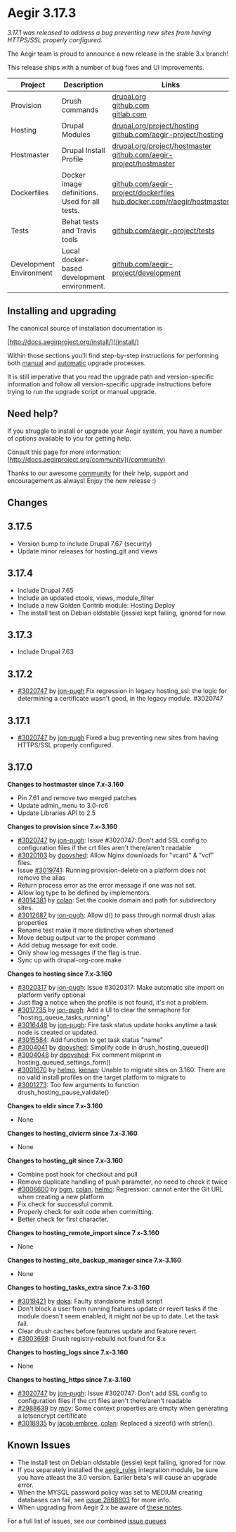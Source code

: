 Aegir 3.17.3
=========

*3.17.1 was released to address a bug preventing new sites from having HTTPS/SSL properly configured.*

The Aegir team is proud to announce a new release in the stable 3.x branch!

This release ships with a number of bug fixes and UI improvements.



| Project   | Description | Links | Status |
|-----------|------------ |-------------------|--------|
| Provision | Drush commands | [drupal.org](https://www.drupal.org/project/provision) <br /> [github.com](https://github.com/aegir-project/provision) <br /> [gitlab.com](https://gitlab.com/aegir/provision)| [![build status](https://gitlab.com/aegir/provision/badges/7.x-3.x/build.svg)](https://gitlab.com/aegir/provision/)|
| Hosting | Drupal Modules| [drupal.org/project/hosting](https://www.drupal.org/project/hosting) <br /> [github.com/aegir-project/hosting](https://github.com/aegir-project/hosting) | |
| Hostmaster | Drupal Install Profile |[drupal.org/project/hostmaster](https://www.drupal.org/project/hostmaster) <br /> [github.com/aegir-project/hostmaster](https://github.com/aegir-project/hostmaster) | |
| Dockerfiles | Docker image definitions. Used for all tests. | [github.com/aegir-project/dockerfiles](https://github.com/aegir-project/dockerfiles)<br /> [hub.docker.com/r/aegir/hostmaster](https://hub.docker.com/r/aegir/hostmaster) | |
| Tests | Behat tests and Travis tools | [github.com/aegir-project/tests](https://github.com/aegir-project/tests) | |
| Development Environment | Local docker-based development environment. | [github.com/aegir-project/development](https://github.com/aegir-project/development) | [![Build Status](https://travis-ci.org/aegir-project/development.svg?branch=master)](https://travis-ci.org/aegir-project/development) |


Installing and upgrading
------------------------

The canonical source of installation documentation is

[http://docs.aegirproject.org/install/](/install/)

Within those sections you'll find step-by-step instructions for performing both [manual](/install/upgrade/#manual-upgrade) and [automatic](/install/upgrade/#upgrades-with-upgradesh-script) upgrade processes.

It is still imperative that you read the upgrade path and version-specific information and follow all version-specific upgrade instructions before trying to run the upgrade script or manual upgrade.


Need help?
----------

If you struggle to install or upgrade your Aegir system, you have a number of options available to you for getting help.

Consult this page for more information: [http://docs.aegirproject.org/community](/community)

Thanks to our awesome [community](/community) for their help, support and encouragement as always! Enjoy the new release :)


Changes
-------

## 3.17.5

* Version bump to include Drupal 7.67 (security)
* Update minor releases for hosting_git and views

## 3.17.4

* Include Drupal 7.65
* Include an updated ctools, views, module_filter
* Include a new Golden Contrib module: Hosting Deploy
* The install test on Debian oldstable (jessie) kept failing, ignored for now.

## 3.17.3
* Include Drupal 7.63

## 3.17.2
* [#3020747](https://www.drupal.org/node/3020747) by [jon-pugh](https://www.drupal.org/u/jon-pugh) Fix regression in legacy hosting_ssl: the logic for determining a certificate wasn't good, in the legacy module. #3020747

## 3.17.1

* [#3020747](https://www.drupal.org/node/3020747) by [jon-pugh](https://www.drupal.org/u/jon-pugh) Fixed a bug preventing new sites from having HTTPS/SSL properly configured. 

## 3.17.0

**Changes to hostmaster since 7.x-3.160**

* Pin 7.61 and remove two merged patches
* Update admin_menu to 3.0-rc6
* Update Libraries API to 2.5

**Changes to provision since 7.x-3.160**

* [#3020747](https://www.drupal.org/node/3020747) by [jon-pugh](https://www.drupal.org/u/jon-pugh): Issue #3020747: Don't add SSL config to configuration files if the crt files aren't there/aren't readable
* [#3020103](https://www.drupal.org/node/3020103) by [dpovshed](https://www.drupal.org/u/dpovshed): Allow Nginx downloads for "vcard" & "vcf" files.
* Issue [#3019741](https://www.drupal.org/node/3019741): Running provision-delete on a platform does not remove the alias
* Return process error as the error message if one was not set.
* Allow log type to be defined by implementors.
* [#3014381](https://www.drupal.org/node/3014381) by [colan](https://www.drupal.org/u/colan): Set the cookie domain and path for subdirectory sites.
* [#3012687](https://www.drupal.org/node/3012687) by [jon-pugh](https://www.drupal.org/u/jon-pugh): Allow d() to pass through normal drush alias properties
* Rename test make it more distinctive when shortened
* Move debug output var to the proper command
* Add debug message for exit code.
* Only show log messages if the flag is true.
* Sync up with drupal-org-core.make


**Changes to hosting since 7.x-3.160**

* [#3020317](https://www.drupal.org/node/3020317) by [jon-pugh](https://www.drupal.org/u/jon-pugh): Issue #3020317: Make automatic site import on platform verify optional
* Just flag a notice when the profile is not found, it's not a problem.
* [#3017735](https://www.drupal.org/node/3017735) by [jon-pugh](https://www.drupal.org/u/jon-pugh): Add a UI to clear the semaphore for "hosting_queue_tasks_running"
* [#3016448](https://www.drupal.org/node/3016448) by [jon-pugh](https://www.drupal.org/u/jon-pugh): Fire task status update hooks anytime a task node is created or updated.
* [#3015584](https://www.drupal.org/node/3015584): Add function to get task status "name"
* [#3004041](https://www.drupal.org/node/3004041) by [dpovshed](https://www.drupal.org/u/dpovshed): Simplify code in drush_hosting_queued()
* [#3004048](https://www.drupal.org/node/3004048) by [dpovshed](https://www.drupal.org/u/dpovshed): Fix comment misprint in hosting_queued_settings_form()
* [#3001670](https://www.drupal.org/node/3001670) by [helmo](https://www.drupal.org/u/helmo), [kienan](https://www.drupal.org/u/kienan): Unable to migrate sites on 3.160: There are no valid install profiles on the target platform to migrate to
* [#3001273](https://www.drupal.org/node/3001273): Too few arguments to function drush_hosting_pause_validate()


**Changes to eldir since 7.x-3.160**

* None


**Changes to hosting_civicrm since 7.x-3.160**

* None


**Changes to hosting_git since 7.x-3.160**

* Combine post hook for checkout and pull
* Remove duplicate handling of push parameter, no need to check it twice
* [#3006600](https://www.drupal.org/node/3006600) by [bgm](https://www.drupal.org/u/bgm), [colan](https://www.drupal.org/u/colan), [helmo](https://www.drupal.org/u/helmo): Regression: cannot enter the Git URL when creating a new platform
* Fix check for successful commit.
* Properly check for exit code when committing.
* Better check for first character.


**Changes to hosting_remote_import since 7.x-3.160**

* None


**Changes to hosting_site_backup_manager since 7.x-3.160**

* None


**Changes to hosting_tasks_extra since 7.x-3.160**

* [#3019421](https://www.drupal.org/node/3019421) by [doka](https://www.drupal.org/u/doka): Faulty standalone install script
* Don't block a user from running features update or revert tasks if the module doesn't seem enabled, it might not be up to date. Let the task fail.
* Clear drush caches before features update and feature revert.
* [#3003698](https://www.drupal.org/node/3003698): Drush registry-rebuild not found for 8.x


**Changes to hosting_logs since 7.x-3.160**

* None


**Changes to hosting_https since 7.x-3.160**

* [#3020747](https://www.drupal.org/node/3020747) by [jon-pugh](https://www.drupal.org/u/jon-pugh): Issue #3020747: Don't add SSL config to configuration files if the crt files aren't there/aren't readable
* [#2988639](https://www.drupal.org/node/2988639) by [mpv](https://www.drupal.org/u/mpv): Some context properties are empty when generating a letsencrypt certificate
* [#3018935](https://www.drupal.org/node/3018935) by [jacob.embree](https://www.drupal.org/u/jacob.embree), [colan](https://www.drupal.org/u/colan): Replaced a sizeof() with strlen().





Known Issues
------------
* The install test on Debian oldstable (jessie) kept failing, ignored for now.
* If you separately installed the [aegir_rules](https://www.drupal.org/project/aegir_rules) integration module, be sure you have atleast the 3.0 version. Earlier beta's will cause an upgrade error.
* When the MYSQL password policy was set to MEDIUM creating databases can fail, see [issue 2868803](https://www.drupal.org/project/hostmaster/issues/2868803) for more info.
* When upgrading from Aegir 2.x be aware of [these notes](/install/upgrade/#major-upgrade-from-aegir-6x-2x).

For a full list of issues, see our combined [issue queues](https://www.drupal.org/project/issues?projects=provision%2C+hosting%2C+eldir%2C+Hostmaster+%28Aegir%29%2C+Aegir+Hosting+Git%2C+Aegir+Hosting+tasks+extra%2C+Aegir+Hosting+Logs%2C+Hosting+Site+Backup+Manager%2C+Aegir+Hosting+Remote+Import%2C+Aegir+Hosting+CiviCRM)
